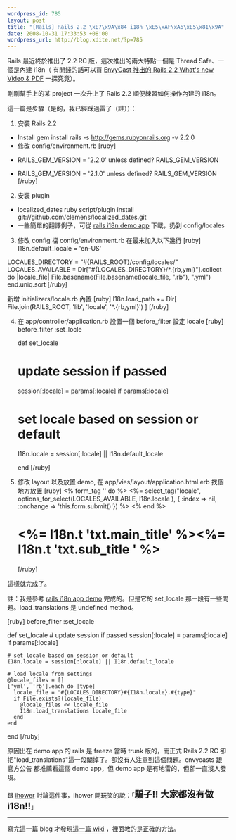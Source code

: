 ```yaml
--- 
wordpress_id: 785
layout: post
title: "[Rails] Rails 2.2 \xE7\x9A\x84 i18n \xE5\xAF\xA6\xE5\x81\x9A"
date: 2008-10-31 17:33:53 +08:00
wordpress_url: http://blog.xdite.net/?p=785
---
```

Rails 最近終於推出了 2.2 RC 版，這次推出的兩大特點一個是 Thread Safe、一個是內建 i18n（ 有閒錢的話可以買 <a href="http://envycasts.com/products/ruby-on-rails-22-package-deal">EnvyCast 推出的 Rails 2.2 What's new Video & PDF</a> 一探究竟）。

剛剛幫手上的某 project 一次升上了 Rails 2.2 順便練習如何操作內建的 i18n。

這一篇是步驟（是的，我已經踩過雷了（註））：

1. 安裝 Rails 2.2

- Install
gem install rails -s http://gems.rubyonrails.org -v 2.2.0
- 修改 config/environment.rb 
[ruby]
+ RAILS_GEM_VERSION = '2.2.0' unless defined? RAILS_GEM_VERSION
- RAILS_GEM_VERSION = '2.1.0' unless defined? RAILS_GEM_VERSION
[/ruby]

2. 安裝 plugin 

- localized_dates
ruby script/plugin install git://github.com/clemens/localized_dates.git
- 一些簡單的翻譯例子，可從 <a href="http://github.com/clemens/i18n_demo_app/tree/master/config/locales">rails i18n demo app</a> 下載，扔到 config/locales

3. 修改 config 檔
config/environment.rb
在最末加入以下幾行
[ruby]
I18n.default_locale = 'en-US'

LOCALES_DIRECTORY = "#{RAILS_ROOT}/config/locales/"
LOCALES_AVAILABLE = Dir["#{LOCALES_DIRECTORY}/*.{rb,yml}"].collect do |locale_file|
  File.basename(File.basename(locale_file, ".rb"), ".yml")
end.uniq.sort
[/ruby]

新增 initializers/locale.rb 內置
[ruby]
I18n.load_path += Dir[ File.join(RAILS_ROOT, 'lib', 'locale', '*.{rb,yml}') ]
[/ruby]

4. 在 app/controller/application.rb 設置一個 before_filter 設定 locale
[ruby]
    before_filter :set_locle

    def set_locale
      # update session if passed
      session[:locale] = params[:locale] if params[:locale]

      # set locale based on session or default
      I18n.locale = session[:locale] || I18n.default_locale

    end
[/ruby]
5. 修改 layout 以及放置 demo, 在 app/vies/layout/application.html.erb 找個地方放置
[ruby]
        <% form_tag '' do %>
          <%= select_tag("locale", options_for_select(LOCALES_AVAILABLE, I18n.locale
    ), { :index => nil, :onchange => 'this.form.submit()'}) %>
        <% end %>
            <h1><%= I18n.t 'txt.main_title' %><span id="claim"><%= I18n.t 'txt.sub_title
        ' %></span></h1> 
[/ruby]

這樣就完成了。

註：我是參考 <a href="http://http://github.com/clemens/i18n_demo_app/tree/master">rails i18n app demo</a> 完成的。但是它的 set_locale 那一段有一些問題。load_translations 是 undefined method。

[ruby]
  before_filter :set_locale
 
  def set_locale
    # update session if passed
    session[:locale] = params[:locale] if params[:locale]
 
    # set locale based on session or default
    I18n.locale = session[:locale] || I18n.default_locale
 
    # load locale from settings
    @locale_files = []
    ['yml', 'rb'].each do |type|
      locale_file = "#{LOCALES_DIRECTORY}#{I18n.locale}.#{type}"
      if File.exists?(locale_file)
        @locale_files << locale_file
        I18n.load_translations locale_file
      end
    end
  end
[/ruby]

原因出在 demo app 的 rails 是 freeze 當時 trunk 版的，而正式 Rails 2.2 RC 卻把"load_translations"這一段閹掉了。卻沒有人注意到這個問題。envycasts 跟 官方公告 都推薦看這個 demo app，但 demo app 是有地雷的，但卻一直沒人發現。

跟 <a href="http://ihower.idv.tw">ihower</a> 討論這件事，ihower 開玩笑的說：「<big><big><strong>騙子!! 大家都沒有做i18n!!</strong></big></big>」

----
寫完這一篇 blog 才發現<a href="http://rails-i18n.org/wiki/pages/i18n-rails-guide">這一篇 wiki</a> ，裡面教的是正確的方法。

